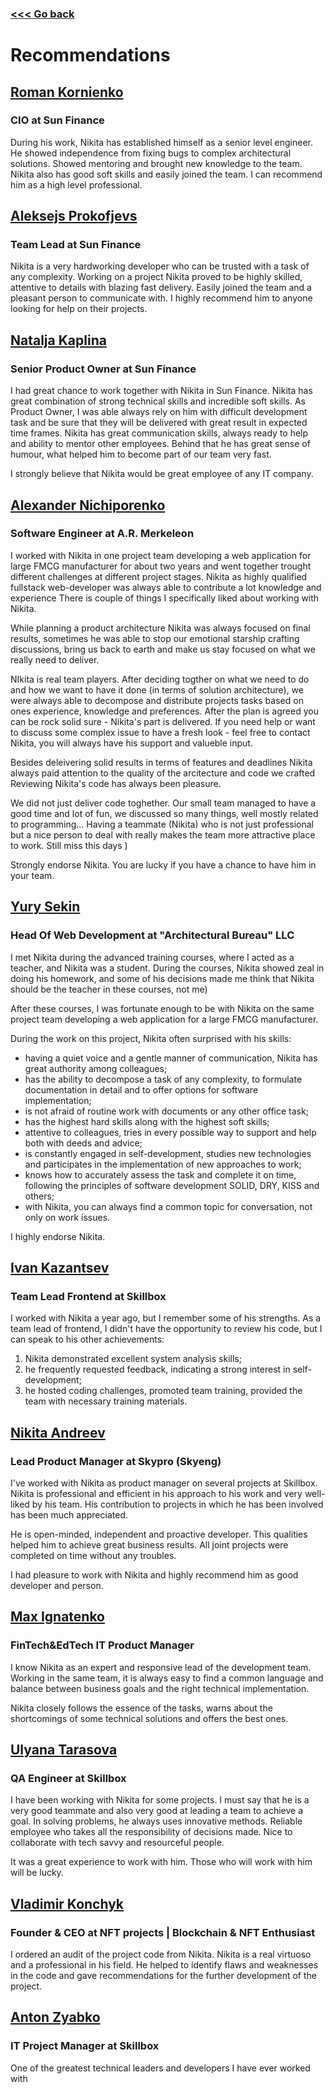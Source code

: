 ### [<<< Go back](https://github.com/fuchkona)

# Recommendations

## [Roman Kornienko](https://www.linkedin.com/in/роман-корниенко-945110179/)

### CIO at Sun Finance

During his work, Nikita has established himself as a senior level engineer. He showed independence from fixing bugs to complex architectural solutions. Showed mentoring and brought new knowledge to the team. Nikita also has good soft skills and easily joined the team. I can recommend him as a high level professional.

## [Aleksejs Prokofjevs](https://www.linkedin.com/in/aleksejs-prokofjevs/)

### Team Lead at Sun Finance

Nikita is a very hardworking developer who can be trusted with a task of any complexity. Working on a project Nikita proved to be highly skilled, attentive to details with blazing fast delivery. Easily joined the team and a pleasant person to communicate with. I highly recommend him to anyone looking for help on their projects.

## [Natalja Kaplina](https://www.linkedin.com/in/natalja-kaplina-278b02137/)

### Senior Product Owner at Sun Finance

I had great chance to work together with Nikita in Sun Finance.
Nikita has great combination of strong technical skills and incredible soft skills. 
As Product Owner, I was able always rely on him with difficult development task and be sure that they will be delivered with great result in expected time frames.
Nikita has great communication skills, always ready to help and ability to mentor other employees. Behind that he has great sense of humour, what helped him to become part of our team very fast.

I strongly believe that Nikita would be great employee of any IT company.

## [Alexander Nichiporenko](https://www.linkedin.com/in/alexander-nichiporenko-6092691a9/)

### Software Engineer at A.R. Merkeleon

I worked with Nikita in one project team developing a web application for large FMCG manufacturer for about two years
and went together trought different challenges at different project stages. Nikita as highly qualified fullstack
web-developer was always able to contribute a lot knowledge and experience There is couple of things I specifically
liked about working with Nikita.

While planning a product architecture Nikita was always focused on final results, sometimes he was able to stop our
emotional starship crafting discussions, bring us back to earth and make us stay focused on what we really need to
deliver.

NIkita is real team players. After deciding togther on what we need to do and how we want to have it done (in terms of
solution architecture), we were always able to decompose and distribute projects tasks based on ones experience,
knowledge and preferences. After the plan is agreed you can be rock solid sure - Nikita's part is delivered. If you need
help or want to discuss some complex issue to have a fresh look - feel free to contact Nikita, you will always have his
support and valueble input.

Besides deleivering solid results in terms of features and deadlines Nikita always paid attention to the quality of the
arcitecture and code we crafted Reviewing Nikita's code has always been pleasure.

We did not just deliver code toghether. Our small team managed to have a good time and lot of fun, we discussed so many
things, well mostly related to programming... Having a teammate (Nikita) who is not just professional but a nice person
to deal with really makes the team more attractive place to work. Still miss this days )

Strongly endorse Nikita. You are lucky if you have a chance to have him in your team.

## [Yury Sekin](https://www.linkedin.com/in/yury-sekin-6b876630/)

### Head Of Web Development at "Architectural Bureau" LLC

I met Nikita during the advanced training courses, where I acted as a teacher, and Nikita was a student. During the
courses, Nikita showed zeal in doing his homework, and some of his decisions made me think that Nikita should be the
teacher in these courses, not me)

After these courses, I was fortunate enough to be with Nikita on the same project team developing a web application for
a large FMCG manufacturer.

During the work on this project, Nikita often surprised with his skills:

- having a quiet voice and a gentle manner of communication, Nikita has great authority among colleagues;
- has the ability to decompose a task of any complexity, to formulate documentation in detail and to offer options for
  software implementation;
- is not afraid of routine work with documents or any other office task;
- has the highest hard skills along with the highest soft skills;
- attentive to colleagues, tries in every possible way to support and help both with deeds and advice;
- is constantly engaged in self-development, studies new technologies and participates in the implementation of new
  approaches to work;
- knows how to accurately assess the task and complete it on time, following the principles of software development
  SOLID, DRY, KISS and others;
- with Nikita, you can always find a common topic for conversation, not only on work issues.

I highly endorse Nikita.

## [Ivan Kazantsev](https://www.linkedin.com/in/ivan-kazantsev-99391024a/)

### Team Lead Frontend at Skillbox

I worked with Nikita a year ago, but I remember some of his strengths. As a team lead of frontend, I didn't have the opportunity to review his code, but I can speak to his other achievements:

1. Nikita demonstrated excellent system analysis skills; 
2. he frequently requested feedback, indicating a strong interest in self-development;
3. he hosted coding challenges, promoted team training, provided the team with necessary training materials.

## [Nikita Andreev](https://www.linkedin.com/in/andreev-nv/)

### Lead Product Manager at Skypro (Skyeng)

I've worked with Nikita as product manager on several projects at Skillbox. Nikita is professional and efficient in his
approach to his work and very well-liked by his team. His contribution to projects in which he has been involved has
been much appreciated.

He is open-minded, independent and proactive developer. This qualities helped him to achieve great business results. All
joint projects were completed on time without any troubles.

I had pleasure to work with Nikita and highly recommend him as good developer and person.

## [Max Ignatenko](https://www.linkedin.com/in/max-ignatenko/)

### FinTech&EdTech IT Product Manager

I know Nikita as an expert and responsive lead of the development team. Working in the same team, it is always easy to
find a common language and balance between business goals and the right technical implementation.

Nikita closely follows the essence of the tasks, warns about the shortcomings of some technical solutions and offers the
best ones.

## [Ulyana Tarasova](https://www.linkedin.com/in/ulyana-tarasova-320966200/)

### QA Engineer at Skillbox

I have been working with Nikita for some projects. I must say that he is a very good teammate and also very good at
leading a team to achieve a goal. In solving problems, he always uses innovative methods. Reliable employee who takes
all the responsibility of decisions made. Nice to collaborate with tech savvy and resourceful people.

It was a great experience to work with him. Those who will work with him will be lucky.

## [Vladimir Konchyk](https://www.linkedin.com/in/vkonchyk/)

### Founder & CEO at NFT projects | Blockchain & NFT Enthusiast

I ordered an audit of the project code from Nikita. Nikita is a real virtuoso and a professional in his field. He helped
to identify flaws and weaknesses in the code and gave recommendations for the further development of the project.

## [Anton Zyabko](https://www.linkedin.com/in/%D0%B0%D0%BD%D1%82%D0%BE%D0%BD-%D0%B7%D1%8F%D0%B1%D0%BA%D0%BE-85a97b180/)

### IT Project Manager at Skillbox

One of the greatest technical leaders and developers I have ever worked with
